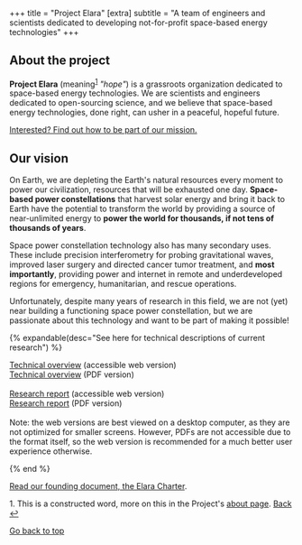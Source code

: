 +++
title = "Project Elara"
[extra]
subtitle = "A team of engineers and scientists dedicated to developing not-for-profit space-based energy technologies"
+++

## About the project

**Project Elara** (meaning<span id="footnote-name-ref"></span><sup><a href="#footnote-name">1</a></sup> _"hope"_) is a grassroots organization dedicated to space-based energy technologies. We are scientists and engineers dedicated to open-sourcing science, and we believe that space-based energy technologies, done right, can usher in a peaceful, hopeful future. 

[Interested? Find out how to be part of our mission.](@/contribute.md)

## Our vision

On Earth, we are depleting the Earth's natural resources every moment to power our civilization, resources that will be exhausted one day. **Space-based power constellations** that harvest solar energy and bring it back to Earth have the potential to transform the world by providing a source of near-unlimited energy to **power the world for thousands, if not tens of thousands of years**.

Space power constellation technology also has many secondary uses. These include precision interferometry for probing gravitational waves, improved laser surgery and directed cancer tumor treatment, and **most importantly**, providing power and internet in remote and underdeveloped regions for emergency, humanitarian, and rescue operations.

Unfortunately, despite many years of research in this field, we are not (yet) near building a functioning space power constellation, but we are passionate about this technology and want to be part of making it possible!

{% expandable(desc="See here for technical descriptions of current research") %}

<a href="research/html/elara-overview-2024-latest.html" target="_blank">Technical overview</a> (accessible web version)
<br />
<a href="research/pdf/elara-overview-2024-latest.pdf" target="_blank">Technical overview</a> (PDF version)
<br /><br />
<a href="research/html/elara-research-report-2024-latest.html" target="_blank">Research report</a>  (accessible web version)
<br />
<a href="research/pdf/elara-research-report-2024-latest.pdf" target="_blank">Research report</a> (PDF version)
<br /><br />
Note: the web versions are best viewed on a desktop computer, as they are not optimized for smaller screens. However, PDFs are not accessible due to the format itself, so the web version is recommended for a much better user experience otherwise.

{% end %}

[Read our founding document, the Elara Charter](@/charter.md).


<p id="footnote-name"><a>1.</a> This is a constructed word, more on this in the Project's <a href="/about">about page</a>. <a href="#footnote-name-ref">Back &#8617;</a></p>

<a href="#index">Go back to top</a>
